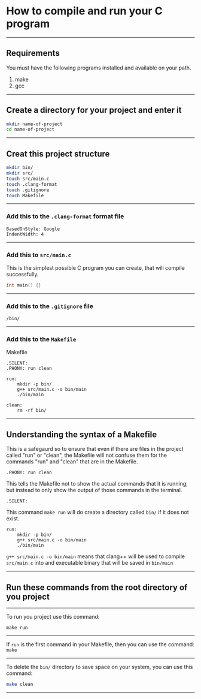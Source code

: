 # How to compile and run your C program
_______________________________________________________________________________
## Requirements

You must have the following programs installed and available on your path.

1. make
2. gcc

_______________________________________________________________________________
## Create a directory for your project and enter it

```sh
mkdir name-of-project
cd name-of-project
```
_______________________________________________________________________________
## Creat this project structure

```sh
mkdir bin/
mkdir src/
touch src/main.c
touch .clang-format
touch .gitignore
touch Makefile
```
_______________________________________________________________________________
### Add this to the `.clang-format` format file

```
BasedOnStyle: Google
IndentWidth: 4
```
_______________________________________________________________________________

### Add this to `src/main.c` 

This is the simplest possible C program you can create, 
that will compile successfully.

```c
int main() {}
```
_______________________________________________________________________________
### Add this to the `.gitignore` file

```gitignore
/bin/
```
_______________________________________________________________________________
### Add this to the `Makefile`

Makefile
```make
.SILENT:
.PHONY: run clean
 
run:
	mkdir -p bin/
	g++ src/main.c -o bin/main
	./bin/main

clean:
	rm -rf bin/
```
_______________________________________________________________________________
## Understanding the syntax of a Makefile

This is a safegaurd so to ensure that even if there are files in the project
called "run" or "clean", the Makefile will not confuse them for the commands
"run" and "clean" that are in the Makefile.

```
.PHONY: run clean
```

This tells the Makefile not to show the actual commands that it is running,
but instead to only show the output of those commands in the terminal. 
```
.SILENT:
```

This command `make run` will do create a directory called `bin/` if it does
not exist.
```
run:
    mkdir -p bin/
    g++ src/main.c -o bin/main
    ./bin/main
```

`g++ src/main.c -o bin/main` means that clang++ will be used 
to compile `src/main.c` into and executable binary that will be saved in
`bin/main`

_______________________________________________________________________________
## Run these commands from the root directory of you project

_______________________________________________________________________________

To run you project use this command: 

`make run`
_______________________________________________________________________________

If `run` is the first command in your Makefile, then you can use the command:
`make`

_______________________________________________________________________________

To delete the `bin/` directory to save space on your system, 
you can use this command:

```sh
make clean
```
_______________________________________________________________________________
